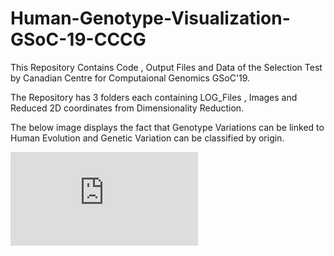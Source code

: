 # Human-Genotype-Visualization-GSoC-19-CCCG

This Repository Contains Code , Output Files and Data of the Selection Test by Canadian Centre for Computaional Genomics GSoC'19.

The Repository has 3 folders each containing LOG_Files , Images and Reduced 2D coordinates from Dimensionality Reduction.

The below image displays the fact that Genotype Variations can be linked to Human Evolution and Genetic Variation can be classified by origin.

![alt Image](https://github.com/DataGasmic/Human-Genotype-Visualization-GSoC-19-CCCG/blob/master/2D-Image-Plots/Image_25_15_0.5.pdf)
